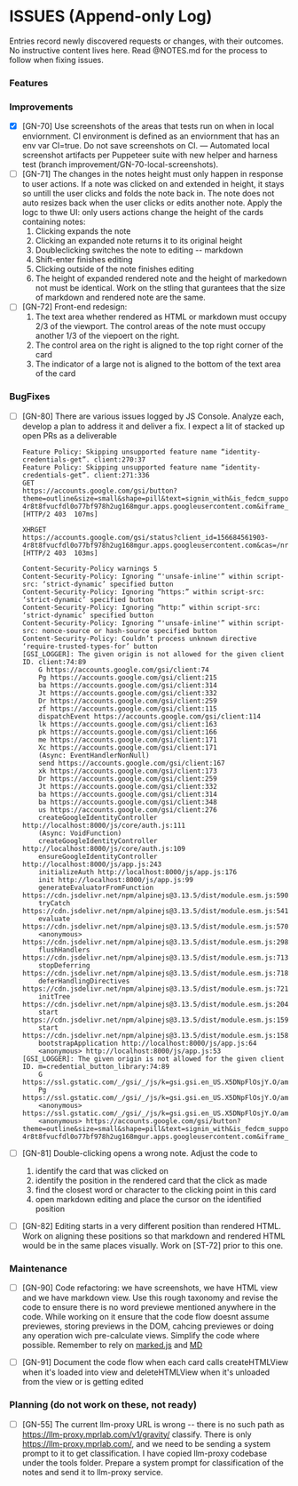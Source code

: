 # ISSUES (Append-only Log)

Entries record newly discovered requests or changes, with their outcomes. No instructive content lives here. Read @NOTES.md for the process to follow when fixing issues.

### Features

### Improvements

  - [x] [GN-70] Use screenshots of the areas that tests run on when in local enviornment. CI environment is defined as an enviornment that has an env var CI=true. Do not save screenshots on CI. — Automated local screenshot artifacts per Puppeteer suite with new helper and harness test (branch improvement/GN-70-local-screenshots).
  - [ ] [GN-71] The changes in the notes height must only happen in response to user actions. If a note was clicked on and extended in height, it stays so untill the user clicks and folds the note back in. The note does not auto resizes back when the user clicks or edits another note. Apply the logc to thwe UI: only users actions change the height of the cards containing notes:
    1. Clicking expands the note
    2. Clicking an expanded note returns it to its original height
    3. Doubleclicking switches the note to editing -- markdown
    4. Shift-enter finishes editing
    5. Clicking outside of the note finishes editing 
    6. The height of expanded rendered note and the height of markedown not must be identical. Work on the stling that gurantees that the size of markdown and rendered note are the same.
  - [ ] [GN-72] Front-end redesign:
    1. The text area whether rendered as HTML or markdown must occupy 2/3 of the viewport. The control areas of the note must occupy another 1/3 of the viepoert on the right.
    2. The control area on the right is aligned to the top right corner of the card
    3. The indicator of a large not is aligned to the bottom of the text area of the card

### BugFixes

  - [ ] [GN-80] There are various issues logged by JS Console. Analyze each, develop a plan to address it and deliver a fix. I expect a lit of stacked up open PRs as a deliverable
    ```
    Feature Policy: Skipping unsupported feature name “identity-credentials-get”. client:270:37
    Feature Policy: Skipping unsupported feature name “identity-credentials-get”. client:271:336
    GET
    https://accounts.google.com/gsi/button?theme=outline&size=small&shape=pill&text=signin_with&is_fedcm_supported=false&client_id=156684561903-4r8t8fvucfdl0o77bf978h2ug168mgur.apps.googleusercontent.com&iframe_id=gsi_451133_914081&cas=/nrGSe6oSqBoygrIHC3O6DYcFNuiHkz6MfGe2WCWWOY
    [HTTP/2 403  107ms]

    XHRGET
    https://accounts.google.com/gsi/status?client_id=156684561903-4r8t8fvucfdl0o77bf978h2ug168mgur.apps.googleusercontent.com&cas=/nrGSe6oSqBoygrIHC3O6DYcFNuiHkz6MfGe2WCWWOY&is_itp=true
    [HTTP/2 403  103ms]

    Content-Security-Policy warnings 5
    Content-Security-Policy: Ignoring “'unsafe-inline'” within script-src: ‘strict-dynamic’ specified button
    Content-Security-Policy: Ignoring “https:” within script-src: ‘strict-dynamic’ specified button
    Content-Security-Policy: Ignoring “http:” within script-src: ‘strict-dynamic’ specified button
    Content-Security-Policy: Ignoring “'unsafe-inline'” within script-src: nonce-source or hash-source specified button
    Content-Security-Policy: Couldn’t process unknown directive ‘require-trusted-types-for’ button
    [GSI_LOGGER]: The given origin is not allowed for the given client ID. client:74:89
        G https://accounts.google.com/gsi/client:74
        Pg https://accounts.google.com/gsi/client:215
        ba https://accounts.google.com/gsi/client:314
        Jt https://accounts.google.com/gsi/client:332
        Dr https://accounts.google.com/gsi/client:259
        zf https://accounts.google.com/gsi/client:115
        dispatchEvent https://accounts.google.com/gsi/client:114
        lk https://accounts.google.com/gsi/client:163
        pk https://accounts.google.com/gsi/client:166
        me https://accounts.google.com/gsi/client:171
        Xc https://accounts.google.com/gsi/client:171
        (Async: EventHandlerNonNull)
        send https://accounts.google.com/gsi/client:167
        xk https://accounts.google.com/gsi/client:173
        Dr https://accounts.google.com/gsi/client:259
        Jt https://accounts.google.com/gsi/client:332
        ba https://accounts.google.com/gsi/client:314
        ba https://accounts.google.com/gsi/client:348
        us https://accounts.google.com/gsi/client:276
        createGoogleIdentityController http://localhost:8000/js/core/auth.js:111
        (Async: VoidFunction)
        createGoogleIdentityController http://localhost:8000/js/core/auth.js:109
        ensureGoogleIdentityController http://localhost:8000/js/app.js:243
        initializeAuth http://localhost:8000/js/app.js:176
        init http://localhost:8000/js/app.js:99
        generateEvaluatorFromFunction https://cdn.jsdelivr.net/npm/alpinejs@3.13.5/dist/module.esm.js:590
        tryCatch https://cdn.jsdelivr.net/npm/alpinejs@3.13.5/dist/module.esm.js:541
        evaluate https://cdn.jsdelivr.net/npm/alpinejs@3.13.5/dist/module.esm.js:570
        <anonymous> https://cdn.jsdelivr.net/npm/alpinejs@3.13.5/dist/module.esm.js:2985
        flushHandlers https://cdn.jsdelivr.net/npm/alpinejs@3.13.5/dist/module.esm.js:713
        stopDeferring https://cdn.jsdelivr.net/npm/alpinejs@3.13.5/dist/module.esm.js:718
        deferHandlingDirectives https://cdn.jsdelivr.net/npm/alpinejs@3.13.5/dist/module.esm.js:721
        initTree https://cdn.jsdelivr.net/npm/alpinejs@3.13.5/dist/module.esm.js:204
        start https://cdn.jsdelivr.net/npm/alpinejs@3.13.5/dist/module.esm.js:159
        start https://cdn.jsdelivr.net/npm/alpinejs@3.13.5/dist/module.esm.js:158
        bootstrapApplication http://localhost:8000/js/app.js:64
        <anonymous> http://localhost:8000/js/app.js:53
    [GSI_LOGGER]: The given origin is not allowed for the given client ID. m=credential_button_library:74:89
        G https://ssl.gstatic.com/_/gsi/_/js/k=gsi.gsi.en_US.X5DNpFlOsjY.O/am=AAAggLhx/d=1/rs=AF0KOtUvqNNy7mU_1FS76qAaEu2J5KsmpA/m=credential_button_library:74
        Pg https://ssl.gstatic.com/_/gsi/_/js/k=gsi.gsi.en_US.X5DNpFlOsjY.O/am=AAAggLhx/d=1/rs=AF0KOtUvqNNy7mU_1FS76qAaEu2J5KsmpA/m=credential_button_library:142
        <anonymous> https://ssl.gstatic.com/_/gsi/_/js/k=gsi.gsi.en_US.X5DNpFlOsjY.O/am=AAAggLhx/d=1/rs=AF0KOtUvqNNy7mU_1FS76qAaEu2J5KsmpA/m=credential_button_library:307
        <anonymous> https://accounts.google.com/gsi/button?theme=outline&size=small&shape=pill&text=signin_with&is_fedcm_supported=false&client_id=156684561903-4r8t8fvucfdl0o77bf978h2ug168mgur.apps.googleusercontent.com&iframe_id=gsi_451133_914081&cas=/nrGSe6oSqBoygrIHC3O6DYcFNuiHkz6MfGe2WCWWOY:1

    ```

  - [ ] [GN-81] Double-clicking opens a wrong note. Adjust the code to 
    1. identify the card that was clicked on 
    2. identify the position in the rendered card that the click as made 
    3. find the closest word or character to the clicking point in this card 
    4. open markdown editing and place the cursor on the identified position
  
  - [ ] [GN-82] Editing starts in a very different position than rendered HTML. Work on aligning these positions so that markdown and rendered HTML would be in the same places visually. Work on [ST-72] prior to this one.

### Maintenance

  - [ ] [GN-90] Code refactoring: we have screenshots, we have HTML view and we have markdown view. Use this rough taxonomy and revise the code to ensure there is no word previewe mentioned anywhere in the code. While working on it ensure that the code flow doesnt assume previewes, storing previews in the DOM, cahcing previewes or doing any operation wich pre-calculate views. Simplify the code where possible. Remember to rely on [marked.js](marked.js.md) and [MD](MDE.v2.19.0.md)

  - [ ] [GN-91] Document the code flow when each card calls createHTMLView when it's loaded into view and deleteHTMLView when it's unloaded from the view or is getting edited  


### Planning (do not work on these, not ready)

- [ ] [GN-55] The current llm-proxy URL is wrong -- there is no such path as https://llm-proxy.mprlab.com/v1/gravity/
  classify. There is only https://llm-proxy.mprlab.com/, and we need to be sending a system prompt to it to get classification. I have copied llm-proxy codebase under the tools folder. Prepare a system prompt for classification of the notes and send it to llm-proxy service. 
